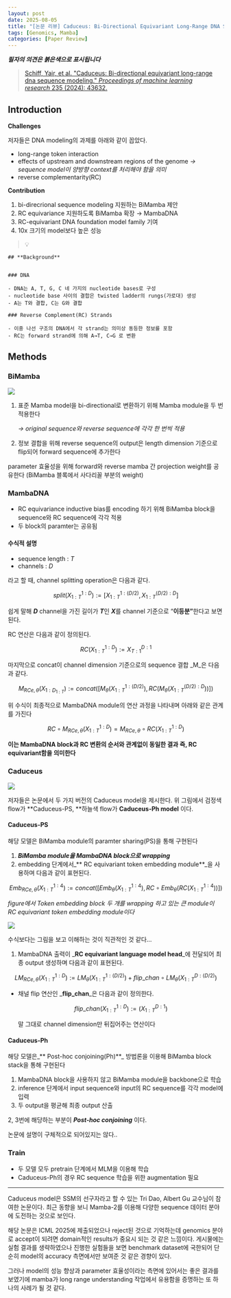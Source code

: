 ```yaml
---
layout: post
date: 2025-08-05
title: "[논문 리뷰] Caduceus: Bi-Directional Equivariant Long-Range DNA Sequence Modeling"
tags: [Genomics, Mamba]
categories: [Paper Review]
---
```


<span class="notion-red">_**필자의 의견은 붉은색으로 표시됩니다**_</span>


> [Schiff, Yair, et al. "Caduceus: Bi-directional equivariant long-range dna sequence modeling." ](https://pmc.ncbi.nlm.nih.gov/articles/PMC12189541/)[_Proceedings of machine learning research_](https://pmc.ncbi.nlm.nih.gov/articles/PMC12189541/)[ 235 (2024): 43632.](https://pmc.ncbi.nlm.nih.gov/articles/PMC12189541/)



## Introduction


**Challenges**


저자들은 DNA modeling의 과제를 아래와 같이 꼽았다.

- long-range token interaction
- effects of upstream and downstream regions of the genome 
_→ sequence model이 양방향 context를 처리해야 함을 의미_
- reverse complementarity(RC)

**Contribution**

1. bi-direcrional sequence modeling 지원하는 BiMamba 제안
1. RC equivariance 지원하도록 BiMamba 확장 → MambaDNA
1. RC-equivariant DNA foundation model family 기여
1. 10x 크기의 model보다 높은 성능

> 💡 


	## **Background**


	### DNA

	- DNA는 A, T, G, C 네 가지의 nucleotide bases로 구성
	- nucleotide base 사이의 결합은 twisted ladder의 rungs(가로대) 생성
	- A는 T와 결합, C는 G와 결합

	### Reverse Complement(RC) Strands

	- 이중 나선 구조의 DNA에서 각 strand는 의미상 동등한 정보를 포함
	- RC는 forward strand에 의해 A→T, C→G 로 변환


## Methods



### BiMamba


![](https://prod-files-secure.s3.us-west-2.amazonaws.com/542b861c-36a8-4051-84e5-8804b6728dba/2c247d59-7815-4980-99f0-8f0d21f445a7/image.png?X-Amz-Algorithm=AWS4-HMAC-SHA256&X-Amz-Content-Sha256=UNSIGNED-PAYLOAD&X-Amz-Credential=ASIAZI2LB466SF4DG4SK%2F20250905%2Fus-west-2%2Fs3%2Faws4_request&X-Amz-Date=20250905T060122Z&X-Amz-Expires=3600&X-Amz-Security-Token=IQoJb3JpZ2luX2VjEAYaCXVzLXdlc3QtMiJGMEQCICEZHQ7DMXDSiiEa6CwY34Q9GrBGeslhf2%2FDCEWrc2ptAiAWJmY%2BRsiPe8XhweFge1I%2BzTvg8gwAn0fTzG2YR%2BaDLyr%2FAwhvEAAaDDYzNzQyMzE4MzgwNSIMCQhtVYbGar2YGnnzKtwDQR1JTGnDZ7y%2Bjnnuguz1cBPkpDKXQueBw5wo14AQNAWplh97rgmiZzLMJ20aNsmck%2BQDIVjH047hHqISUPcyOQz%2Fn2CLchQDBwt2cyErghlFKd1%2FL2gIjNvZ4yXUrtoXHp3n8p2tLZycp5RnTGNqdstt791Wf3xXGvICJS90Xr%2BXo6whPAivMd0oeTak2V5XBSVPKLTEOFleLtJ%2B1Ys%2FeJWI2a%2Bje1ycvW334C4iYraXTalbJedmZOnm2dQB27MCFvbZ%2BbcM1P89eGFaGrBefOHkT3fDn%2F8%2B3TMUyK%2BgkZurWAsGqndD631%2B9w8PORAVDrBw5ImwzZcCyfUEH0L4YyMmKAUfpvpec7WaFhMYqxQfFiNuFcEj6o7WIumjetQharSYODVRiphkYWZ%2F8X4VoyZJC5g%2FDOjUslVaC1Eb4opFiCYqdVuBjMuB%2FqpftHyIe2mdCuB6gM%2BXAcvOt1%2BdT1hsUJCgms7%2Bdaez7h4%2B9S7cIRijidvh12vp0ZQ9Wcpw7tsO2HSU2XDwSOgOtKg3KGtGsIDV4hPHU1%2Fh4m5JCG6cXOAir4cn8hlS6xPx4b5dR%2BkQGwuPv2ekqlo2eJxyQkZYE4uW9XT7E2kCTINXVnYntDTMbxRsIiCfVhIwn%2BzpxQY6pgEHTVDaOe534PkKJlogL6ckPdIH8RV0%2BZ6dZQTCodSl63VBMYkWykhtZXHfBx6Ga35du8Fz3Saz%2FCAAikYpax3GpSeV%2BTMH9t1DLsuBNYHX2iSpsmgvJLnhzOdWcmg8VN2HRpqCf8WMhYo22NUNQeid28okqdES0Zq%2FKr5jsb0oiUFqBn2VTRZOT%2FtxMh1rw36QX55t7HiS8EmymM0%2F11%2BvFlBO7mAD&X-Amz-Signature=cd6c6dedcdb91279d2b8bc424cee5ea4265a5a58e9586bf91971d5baa4d8f773&X-Amz-SignedHeaders=host&x-amz-checksum-mode=ENABLED&x-id=GetObject)

1. 표준 Mamba model을 bi-directional로 변환하기 위해 Mamba module을 두 번 적용한다

	_→ original sequence와 reverse sequence에 각각 한 번씩 적용_

1. 정보 결합을 위해 reverse sequence의 output은 length dimension 기준으로 flip되어 forward sequence에 추가한다

parameter 효율성을 위해 forward와 reverse mamba 간 projection weight를 공유한다 (BiMamba 블록에서 사다리꼴 부분의 weight)



### MambaDNA

- RC equivariance inductive bias를 encoding 하기 위해 BiMamba block을 sequence와 RC sequence에 각각 적용
- 두 block의 paramter는 공유됨


#### 수식적 설명

- sequence length : _T_
- channels : _D_

라고 할 때,  channel splitting operation은 다음과 같다.


$$
split(X^{1:D}_{1:T}):=[X^{1:(D/2)}_{1:T},X^{(D/2):D}_{1:T}]
$$


<span class="notion-red">쉽게 말해 </span><span class="notion-red">_**D**_</span><span class="notion-red"> channel을 가진 길이가 </span><span class="notion-red">_**T**_</span><span class="notion-red">인 </span><span class="notion-red">_**X**_</span><span class="notion-red">를 channel 기준으로 “</span><span class="notion-red">**이등분”**</span><span class="notion-red">한다고 보면 된다.</span>


RC 연산은 다음과 같이 정의된다.


$$
RC(X^{1:D}_{1:T}):=X^{D:1}_{T:1}
$$


마지막으로 concat이 channel dimension 기준으로의 sequence 결합 _M_은 다음과 같다.


$$
M_{RCe,\theta}(X_{1:D_{1:T}}):=concat([M_{\theta}(X^{1:(D/2)}_{1:T}),RC(M_{\theta}(X^{(D/2):D}_{1:T}))])
$$


위 수식이 최종적으로 MambaDNA module의 연산 과정을 나타내며 아래와 같은 관계를 가진다


$$
RC\circ M_{RCe,\theta}(X^{1:D}_{1:T}) = M_{RCe,\theta} \circ RC(X^{1:D}_{1:T})
$$


**이는 MambaDNA block과 RC 변환의 순서와 관계없이 동일한 결과 즉, RC equivariant함을 의미한다**



### Caduceus


![](https://prod-files-secure.s3.us-west-2.amazonaws.com/542b861c-36a8-4051-84e5-8804b6728dba/f94a60d7-8145-473b-aef9-7c68d3ec604a/image.png?X-Amz-Algorithm=AWS4-HMAC-SHA256&X-Amz-Content-Sha256=UNSIGNED-PAYLOAD&X-Amz-Credential=ASIAZI2LB466SF4DG4SK%2F20250905%2Fus-west-2%2Fs3%2Faws4_request&X-Amz-Date=20250905T060123Z&X-Amz-Expires=3600&X-Amz-Security-Token=IQoJb3JpZ2luX2VjEAYaCXVzLXdlc3QtMiJGMEQCICEZHQ7DMXDSiiEa6CwY34Q9GrBGeslhf2%2FDCEWrc2ptAiAWJmY%2BRsiPe8XhweFge1I%2BzTvg8gwAn0fTzG2YR%2BaDLyr%2FAwhvEAAaDDYzNzQyMzE4MzgwNSIMCQhtVYbGar2YGnnzKtwDQR1JTGnDZ7y%2Bjnnuguz1cBPkpDKXQueBw5wo14AQNAWplh97rgmiZzLMJ20aNsmck%2BQDIVjH047hHqISUPcyOQz%2Fn2CLchQDBwt2cyErghlFKd1%2FL2gIjNvZ4yXUrtoXHp3n8p2tLZycp5RnTGNqdstt791Wf3xXGvICJS90Xr%2BXo6whPAivMd0oeTak2V5XBSVPKLTEOFleLtJ%2B1Ys%2FeJWI2a%2Bje1ycvW334C4iYraXTalbJedmZOnm2dQB27MCFvbZ%2BbcM1P89eGFaGrBefOHkT3fDn%2F8%2B3TMUyK%2BgkZurWAsGqndD631%2B9w8PORAVDrBw5ImwzZcCyfUEH0L4YyMmKAUfpvpec7WaFhMYqxQfFiNuFcEj6o7WIumjetQharSYODVRiphkYWZ%2F8X4VoyZJC5g%2FDOjUslVaC1Eb4opFiCYqdVuBjMuB%2FqpftHyIe2mdCuB6gM%2BXAcvOt1%2BdT1hsUJCgms7%2Bdaez7h4%2B9S7cIRijidvh12vp0ZQ9Wcpw7tsO2HSU2XDwSOgOtKg3KGtGsIDV4hPHU1%2Fh4m5JCG6cXOAir4cn8hlS6xPx4b5dR%2BkQGwuPv2ekqlo2eJxyQkZYE4uW9XT7E2kCTINXVnYntDTMbxRsIiCfVhIwn%2BzpxQY6pgEHTVDaOe534PkKJlogL6ckPdIH8RV0%2BZ6dZQTCodSl63VBMYkWykhtZXHfBx6Ga35du8Fz3Saz%2FCAAikYpax3GpSeV%2BTMH9t1DLsuBNYHX2iSpsmgvJLnhzOdWcmg8VN2HRpqCf8WMhYo22NUNQeid28okqdES0Zq%2FKr5jsb0oiUFqBn2VTRZOT%2FtxMh1rw36QX55t7HiS8EmymM0%2F11%2BvFlBO7mAD&X-Amz-Signature=c6b31b1af0f21dab6ab5dc249be351409fe093e3ce743ed7c1ea227a75280c55&X-Amz-SignedHeaders=host&x-amz-checksum-mode=ENABLED&x-id=GetObject)


저자들은 논문에서 두 가지 버전의 Caduceus model을 제시한다. 위 그림에서 검정색 flow가 **Caduceus-PS, **하늘색 flow가 **Caduceus-Ph model** 이다.



#### Caduceus-PS


해당 모델은 BiMamba module의 paramter sharing(PS)을 통해 구현된다

1. _**BiMamba module을 MambaDNA block으로 wrapping**_
1. embedding 단계에서_** RC equivariant token embedding module**_을 사용하며 다음과 같이 표현된다.

$$
Emb_{RCe,\theta}(X^{1:4}_{1:T}):=concat([Emb_{\theta}(X^{1:4}_{1:T}),RC \circ Emb_{\theta}(RC(X^{1:4}_{1:T}))])
$$


_figure에서 Token embedding block 두 개를 wrapping 하고 있는 큰 module이 RC equivariant token embedding module이다_


![](https://prod-files-secure.s3.us-west-2.amazonaws.com/542b861c-36a8-4051-84e5-8804b6728dba/b175e4da-71eb-4e91-8c23-a06dabe673c9/image.png?X-Amz-Algorithm=AWS4-HMAC-SHA256&X-Amz-Content-Sha256=UNSIGNED-PAYLOAD&X-Amz-Credential=ASIAZI2LB466SF4DG4SK%2F20250905%2Fus-west-2%2Fs3%2Faws4_request&X-Amz-Date=20250905T060123Z&X-Amz-Expires=3600&X-Amz-Security-Token=IQoJb3JpZ2luX2VjEAYaCXVzLXdlc3QtMiJGMEQCICEZHQ7DMXDSiiEa6CwY34Q9GrBGeslhf2%2FDCEWrc2ptAiAWJmY%2BRsiPe8XhweFge1I%2BzTvg8gwAn0fTzG2YR%2BaDLyr%2FAwhvEAAaDDYzNzQyMzE4MzgwNSIMCQhtVYbGar2YGnnzKtwDQR1JTGnDZ7y%2Bjnnuguz1cBPkpDKXQueBw5wo14AQNAWplh97rgmiZzLMJ20aNsmck%2BQDIVjH047hHqISUPcyOQz%2Fn2CLchQDBwt2cyErghlFKd1%2FL2gIjNvZ4yXUrtoXHp3n8p2tLZycp5RnTGNqdstt791Wf3xXGvICJS90Xr%2BXo6whPAivMd0oeTak2V5XBSVPKLTEOFleLtJ%2B1Ys%2FeJWI2a%2Bje1ycvW334C4iYraXTalbJedmZOnm2dQB27MCFvbZ%2BbcM1P89eGFaGrBefOHkT3fDn%2F8%2B3TMUyK%2BgkZurWAsGqndD631%2B9w8PORAVDrBw5ImwzZcCyfUEH0L4YyMmKAUfpvpec7WaFhMYqxQfFiNuFcEj6o7WIumjetQharSYODVRiphkYWZ%2F8X4VoyZJC5g%2FDOjUslVaC1Eb4opFiCYqdVuBjMuB%2FqpftHyIe2mdCuB6gM%2BXAcvOt1%2BdT1hsUJCgms7%2Bdaez7h4%2B9S7cIRijidvh12vp0ZQ9Wcpw7tsO2HSU2XDwSOgOtKg3KGtGsIDV4hPHU1%2Fh4m5JCG6cXOAir4cn8hlS6xPx4b5dR%2BkQGwuPv2ekqlo2eJxyQkZYE4uW9XT7E2kCTINXVnYntDTMbxRsIiCfVhIwn%2BzpxQY6pgEHTVDaOe534PkKJlogL6ckPdIH8RV0%2BZ6dZQTCodSl63VBMYkWykhtZXHfBx6Ga35du8Fz3Saz%2FCAAikYpax3GpSeV%2BTMH9t1DLsuBNYHX2iSpsmgvJLnhzOdWcmg8VN2HRpqCf8WMhYo22NUNQeid28okqdES0Zq%2FKr5jsb0oiUFqBn2VTRZOT%2FtxMh1rw36QX55t7HiS8EmymM0%2F11%2BvFlBO7mAD&X-Amz-Signature=15a629f74b83aa8d4f39b2831e622d99030558ee1ab834c375aeea3c9fc413f9&X-Amz-SignedHeaders=host&x-amz-checksum-mode=ENABLED&x-id=GetObject)


<span class="notion-red">수식보다는 그림을 보고 이해하는 것이 직관적인 것 같다…</span>

1. MambaDNA 출력이 _**RC equivariant language model head**_에 전달되어 최종 output 생성하며 다음과 같이 표현된다.

$$
LM_{RCe,\theta}(X^{1:D}_{1:T}):= LM_{\theta}(X^{1:(D/2)}_{1:T})+flip\_chan\circ LM_{\theta}(X^{D:(D/2)}_{1:T})
$$

- 채널 flip 연산인 _**flip\_chan**_은 다음과 같이 정의한다.

	$$
	flip\_chan(X^{1:D}_{1:T}):=(X^{D:1}_{1:T})
	$$


	말 그대로 channel dimension만 뒤집어주는 연산이다



#### Caduceus-Ph


해당 모델은_** Post-hoc conjoining(Ph)**_ 방법론을 이용해 BiMamba block stack을 통해 구현된다

1. MambaDNA block을 사용하지 않고 BiMamba module을 backbone으로 학습
1. inference 단계에서 input sequence와 input의 RC sequence를 각각 model에 입력
1. 두 output을 평균해 최종 output 산출

2, 3번에 해당하는 부분이 _**Post-hoc conjoining**_ 이다.


<span class="notion-red">논문에 설명이 구체적으로 되어있지는 않다..</span>



### Train

- 두 모델 모두 pretrain 단계에서 MLM을 이용해 학습
- Caduceus-Ph의 경우 RC sequence 학습을 위한 augmentation 필요

---


<span class="notion-red">Caduceus model은 SSM의 선구자라고 할 수 있는 Tri Dao, Albert Gu 교수님이 참여한 논문이다. 최근 동향을 보니 Mamba-2를 이용해 다양한 sequence 데이터 분야에 도전하는 것으로 보인다.</span>


<span class="notion-red">해당 논문은 ICML 2025에 제출되었으나 reject된 것으로 기억하는데 genomics 분야로 accept이 되려면 domain적인 results가 중요시 되는 것 같은 느낌이다. 게시물에는 실험 결과를 생략하였으나 진행한 실험들을 보면 benchmark dataset에 국한되어 단순히 model의 accuracy 측면에서만 보여준 것 같은 경향이 있다.</span>


<span class="notion-red">그러나 model의 성능 향상과 parameter 효율성이라는 측면에 있어서는 좋은 결과를 보였기에 mamba가 long range understanding 작업에서 유용함을 증명하는 또 하나의 사례가 될 것 같다.</span>

